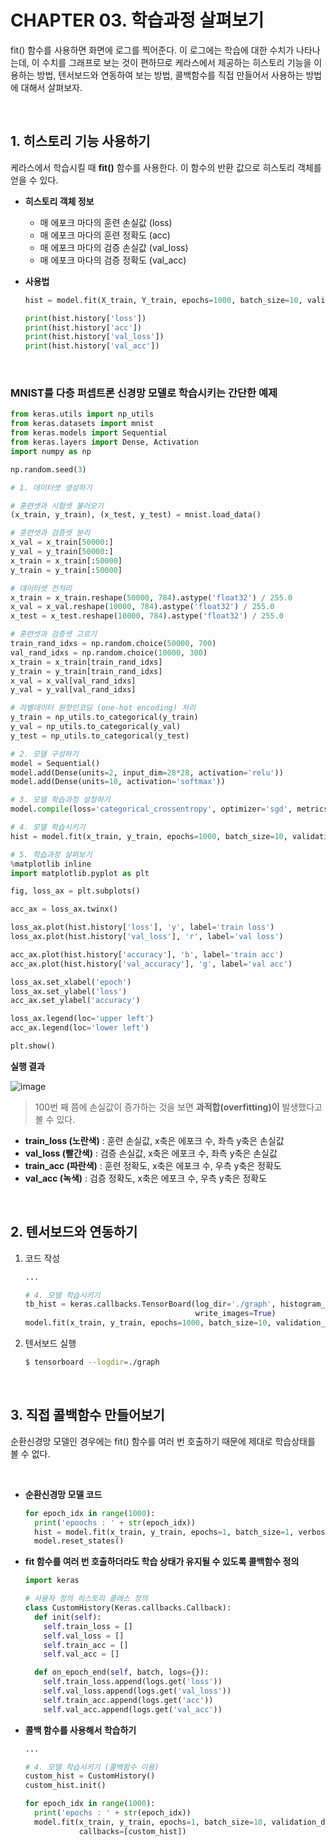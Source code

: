 # CHAPTER 03. 학습과정 살펴보기

fit() 함수를 사용하면 화면에 로그를 찍어준다. 이 로그에는 학습에 대한 수치가 나타나는데, 이 수치를 그래프로 보는 것이 편하므로 케라스에서 제공하는 히스토리 기능을 이용하는 방법, 텐서보드와 연동하여 보는 방법, 콜백함수를 직접 만들어서 사용하는 방법에 대해서 살펴보자.

<br>

## 1. 히스토리 기능 사용하기

케라스에서 학습시킬 때 **fit()** 함수를 사용한다. 이 함수의 반환 값으로 히스토리 객체를 얻을 수 있다.

* **히스토리 객체 정보**

  * 매 에포크 마다의 훈련 손실값 (loss)
  * 매 에포크 마다의 훈련 정확도 (acc)
  * 매 에포크 마다의 검증 손실값 (val_loss)
  * 매 에포크 마다의 검증 정확도 (val_acc)

* **사용법**

  ```python
  hist = model.fit(X_train, Y_train, epochs=1000, batch_size=10, validation_data=(X_val, Y_val))
  
  print(hist.history['loss'])
  print(hist.history['acc'])
  print(hist.history['val_loss'])
  print(hist.history['val_acc'])
  ```

<br>

### MNIST를 다층 퍼셉트론 신경망 모델로 학습시키는 간단한 예제

```python
from keras.utils import np_utils
from keras.datasets import mnist
from keras.models import Sequential
from keras.layers import Dense, Activation
import numpy as np

np.random.seed(3)

# 1. 데이터셋 생성하기

# 훈련셋과 시험셋 불러오기
(x_train, y_train), (x_test, y_test) = mnist.load_data()

# 훈련셋과 검증셋 분리
x_val = x_train[50000:]
y_val = y_train[50000:]
x_train = x_train[:50000]
y_train = y_train[:50000]

# 데이터셋 전처리
x_train = x_train.reshape(50000, 784).astype('float32') / 255.0
x_val = x_val.reshape(10000, 784).astype('float32') / 255.0
x_test = x_test.reshape(10000, 784).astype('float32') / 255.0

# 훈련셋과 검증셋 고르기
train_rand_idxs = np.random.choice(50000, 700)
val_rand_idxs = np.random.choice(10000, 300)
x_train = x_train[train_rand_idxs]
y_train = y_train[train_rand_idxs]
x_val = x_val[val_rand_idxs]
y_val = y_val[val_rand_idxs]

# 라벨데이터 원핫인코딩 (one-hot encoding) 처리
y_train = np_utils.to_categorical(y_train)
y_val = np_utils.to_categorical(y_val)
y_test = np_utils.to_categorical(y_test)

# 2. 모델 구성하기
model = Sequential()
model.add(Dense(units=2, input_dim=28*28, activation='relu'))
model.add(Dense(units=10, activation='softmax'))

# 3. 모델 학습과정 설정하기
model.compile(loss='categorical_crossentropy', optimizer='sgd', metrics=['accuracy'])

# 4. 모델 학습시키기
hist = model.fit(x_train, y_train, epochs=1000, batch_size=10, validation_data=(x_val, y_val))

# 5. 학습과정 살펴보기
%matplotlib inline
import matplotlib.pyplot as plt

fig, loss_ax = plt.subplots()

acc_ax = loss_ax.twinx()

loss_ax.plot(hist.history['loss'], 'y', label='train loss')
loss_ax.plot(hist.history['val_loss'], 'r', label='val loss')

acc_ax.plot(hist.history['accuracy'], 'b', label='train acc')
acc_ax.plot(hist.history['val_accuracy'], 'g', label='val acc')

loss_ax.set_xlabel('epoch')
loss_ax.set_ylabel('loss')
acc_ax.set_ylabel('accuracy')

loss_ax.legend(loc='upper left')
acc_ax.legend(loc='lower left')

plt.show()
```

**실행 결과**

![image](https://user-images.githubusercontent.com/43431081/80379257-ce14bb00-88d8-11ea-8d92-07438463dba6.png)

> 100번 째 쯤에 손실값이 증가하는 것을 보면 **과적합(overfitting)이** 발생했다고 볼 수 있다.

* **train_loss (노란색)** : 훈련 손실값, x축은 에포크 수, 좌측 y축은 손실값
* **val_loss (빨간색)** : 검증 손실값, x축은 에포크 수, 좌측 y축은 손실값
* **train_acc (파란색)** : 훈련 정확도, x축은 에포크 수, 우측 y축은 정확도
* **val_acc (녹색)** : 검증 정확도, x축은 에포크 수, 우측 y축은 정확도

<br>

## 2. 텐서보드와 연동하기

1. 코드 작성

   ```python
   ...
   
   # 4. 모델 학습시키기
   tb_hist = keras.callbacks.TensorBoard(log_dir='./graph', histogram_freq=0, write_grads=True,
                                         write_images=True)
   model.fit(x_train, y_train, epochs=1000, batch_size=10, validation_data=(x_val, y_val), callbacks=[tb_hist])
   ```

2. 텐서보드 실행

   ```bash
   $ tensorboard --logdir=./graph
   ```

<br>

## 3. 직접 콜백함수 만들어보기

순환신경망 모델인 경우에는 fit() 함수를 여러 번 호출하기 때문에 제대로 학습상태를 볼 수 없다.

<br>

* **순환신경망 모델 코드**

  ```python
  for epoch_idx in range(1000):
    print('epoochs : ' + str(epoch_idx))
    hist = model.fit(x_train, y_train, epochs=1, batch_size=1, verbose=2, shuffle=false)
    model.reset_states()
  ```

* **fit 함수를 여러 번 호출하더라도 학습 상태가 유지될 수 있도록 콜백함수 정의**

  ```python
  import keras
  
  # 사용자 정의 히스토리 클래스 정의
  class CustomHistory(Keras.callbacks.Callback):
    def init(self):
      self.train_loss = []
      self.val_loss = []
      self.train_acc = []
      self.val_acc = []
  
    def on_epoch_end(self, batch, logs={}):
      self.train_loss.append(logs.get('loss'))
      self.val_loss.append(logs.get('val_loss'))
      self.train_acc.append(logs.get('acc'))
      self.val_acc.append(logs.get('val_acc'))
  ```

* **콜백 함수를 사용해서 학습하기**

  ```python
  ...
  
  # 4. 모델 학습시키기 (콜백함수 이용)
  custom_hist = CustomHistory()
  custom_hist.init()
  
  for epoch_idx in range(1000):
    print('epochs : ' + str(epoch_idx))
    model.fit(x_train, y_train, epochs=1, batch_size=10, validation_data=(x_val, y_val),
              callbacks=[custom_hist])
  ```